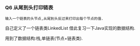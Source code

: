 ### Q6 从尾到头打印链表
    输入一个链表的头节点,从尾到头反过来打印出每个节点的值.
 

自己定义了一个链表类LinkedList 
    借此复习一下Java实现的数据结构.
    
用到了数据结构:栈,单链表(节点+链表类).